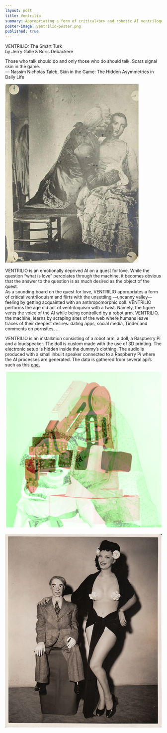```yaml
---
layout: post
title: Ventrilio
summary: Appropriating a form of critical<br> and robotic AI ventriloquism.
poster-image: ventrilio-poster.png
published: true
---
```

VENTRILIO: The Smart Turk <br>
by Jerry Galle & Boris Debackere<br>

Those who talk should do and only those who do should talk.
Scars signal skin in the game. <br>
― Nassim Nicholas Taleb, Skin in the Game: The Hidden Asymmetries in Daily Life

![](/images/ventrilio01.jpeg)

VENTRILIO is an emotionally deprived AI on a quest for love. While the question “what is
love” percolates through the machine, it becomes obvious that the answer to the question is
as much desired as the object of the quest.<br>
As a sounding board on the quest for love, VENTRILIO appropriates a form of critical
ventriloquism and flirts with the unsettling —uncanny valley— feeling by getting acquainted
with an anthropomorphic doll. VENTRILIO performs the age old act of ventriloquism with a
twist. Namely, the figure vents the voice of the AI while being controlled by a robot arm.
VENTRILIO, the machine, learns by scraping sites of the web where humans leave traces of
their deepest desires: dating apps, social media, Tinder and comments on pornsites, ...<br>

VENTRILIO is an installation consisting of a robot arm, a doll, a Raspberry Pi and a
loudspeaker. The doll is custom made with the use of 3D printing. The electronic setup is
hidden inside the dummy’s clothing. The audio is produced with a small inbuilt speaker
connected to a Raspberry Pi where the AI processes are generated. The data is gathered
from several api’s such as this [one.](https://github.com/jbrower95/Pornhub-Comment-Scraper)

![](/images/ventrilio03.png)

![](/images/ventrilioDummy.png)
